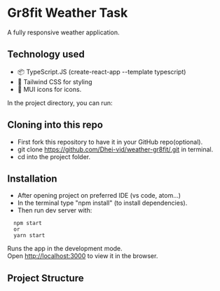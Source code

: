 # Gr8fit Weather Task

A fully responsive weather application.

## Technology used

- 📦 TypeScript.JS (create-react-app --template typescript)
- 🎨 Tailwind CSS for styling
- 🎨 MUI icons for icons.

In the project directory, you can run:

## Cloning into this repo
- First fork this repository to have it in your GitHub repo(optional).
- git clone https://github.com/Dhei-vid/weather-gr8fit/.git in terminal.
- cd into the project folder.

## Installation

- After opening project on preferred IDE (vs code, atom...)
- In the terminal type "npm install" (to install dependencies).
- Then run dev server with:

```
  npm start
  or
  yarn start
```

Runs the app in the development mode.\
Open [http://localhost:3000](http://localhost:3000) to view it in the browser.

## Project Structure
